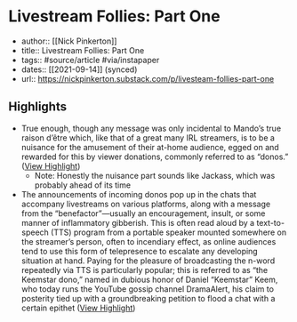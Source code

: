 ---
---
# Livestream Follies: Part One
- author:: [[Nick Pinkerton]]
- title:: Livestream Follies: Part One
- tags:: #source/article #via/instapaper
- dates:: [[2021-09-14]] (synced)
- url:: https://nickpinkerton.substack.com/p/livesteam-follies-part-one

## Highlights
- True enough, though any message was only incidental to Mando’s true raison d’être which, like that of a great many IRL streamers, is to be a nuisance for the amusement of their at-home audience, egged on and rewarded for this by viewer donations, commonly referred to as “donos.” ([View Highlight](https://instapaper.com/read/1438125920/17252386))
    - Note: Honestly the nuisance part sounds like Jackass, which was probably ahead of its time
- The announcements of incoming donos pop up in the chats that accompany livestreams on various platforms, along with a message from the “benefactor”—usually an encouragement, insult, or some manner of inflammatory gibberish. This is often read aloud by a text-to-speech (TTS) program from a portable speaker mounted somewhere on the streamer’s person, often to incendiary effect, as online audiences tend to use this form of telepresence to escalate any developing situation at hand. Paying for the pleasure of broadcasting the n-word repeatedly via TTS is particularly popular; this is referred to as “the Keemstar dono,” named in dubious honor of Daniel “Keemstar” Keem, who today runs the YouTube gossip channel DramaAlert, his claim to posterity tied up with a groundbreaking petition to flood a chat with a certain epithet ([View Highlight](https://instapaper.com/read/1438125920/17252388))
